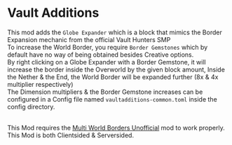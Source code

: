 # Vault Additions
This mod adds the `Globe Expander` which is a block that mimics the Border Expansion mechanic from the official Vault Hunters SMP<br>
To increase the World Border, you require `Border Gemstones` which by default have no way of being obtained besides Creative options.<br>
By right clicking on a Globe Expander with a Border Gemstone, it will increase the border inside the Overworld by the given block amount, Inside the Nether & the End, the World Border will be expanded further (8x & 4x multiplier respectively)<br>
The Dimension multipliers & the Border Gemstone increases can be configured in a Config file named `vaultadditions-common.toml` inside the config directory.<br><br>

This Mod requires the [Multi World Borders Unofficial](https://www.curseforge.com/minecraft/mc-mods/multi-world-borders-unofficial/files/5376292) mod to work properly.<br>
This Mod is both Clientsided & Serversided.
